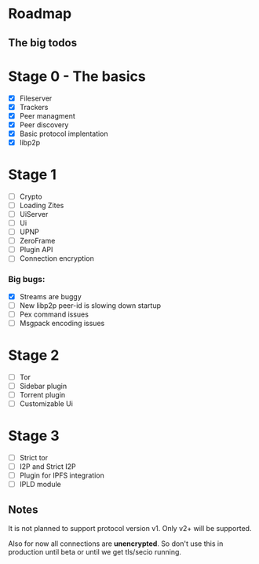 # Roadmap

## The big todos

# Stage 0 - The basics

 - [x] Fileserver
 - [x] Trackers
 - [x] Peer managment
 - [x] Peer discovery
 - [x] Basic protocol implentation
 - [x] libp2p

# Stage 1

 - [ ] Crypto
 - [ ] Loading Zites
 - [ ] UiServer
 - [ ] Ui
 - [ ] UPNP
 - [ ] ZeroFrame
 - [ ] Plugin API
 - [ ] Connection encryption

### Big bugs:
 - [x] Streams are buggy
 - [ ] New libp2p peer-id is slowing down startup
 - [ ] Pex command issues
 - [ ] Msgpack encoding issues

# Stage 2

 - [ ] Tor
 - [ ] Sidebar plugin
 - [ ] Torrent plugin
 - [ ] Customizable Ui

# Stage 3

 - [ ] Strict tor
 - [ ] I2P and Strict I2P
 - [ ] Plugin for IPFS integration
 - [ ] IPLD module

## Notes

It is not planned to support protocol version v1. Only v2+ will be supported.

Also for now all connections are **unencrypted**. So don't use this in production until beta or until we get tls/secio running.
